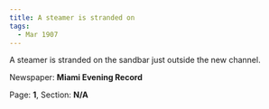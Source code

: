 ```yaml
---  
title: A steamer is stranded on  
tags:  
  - Mar 1907  
---  
```

  
A steamer is stranded on the sandbar just outside the new channel.  
  
Newspaper: **Miami Evening Record**  
  
Page: **1**, Section: **N/A** 
